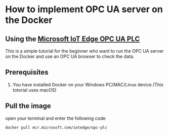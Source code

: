 # How to implement OPC UA server on the Docker
## Using the [Microsoft IoT Edge OPC UA PLC](https://hub.docker.com/_/microsoft-iotedge-opc-plc)
This is a simple tutorial for the beginner who want to run the OPC UA server on the Docker and use an OPC UA browser to check the data.

## Prerequisites
1. You have installed Docker on your Windows PC/MAC/Linux device.(This totorial uses macOS)

## Pull the image
open your terminal and enter the following code
```
docker pull mcr.microsoft.com/iotedge/opc-plc
```

